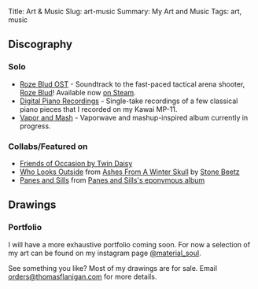 Title: Art & Music
Slug: art-music
Summary: My Art and Music
Tags: art, music

## Discography

### Solo

* [Roze Blud OST](https://materialsoul.bandcamp.com/album/roze-blud-original-soundtrack/) - Soundtrack to the fast-paced tactical arena shooter, [Roze Blud](https://www.rozeblud.com/)! Available now [on Steam](https://store.steampowered.com/app/1547790/Roze_Blud/).
* [Digital Piano Recordings](https://materialsoul.bandcamp.com/album/digital-piano-recordings) - Single-take recordings of a few classical piano pieces that I recorded on my Kawai MP-11.
* [Vapor and Mash](https://materialsoul.bandcamp.com/album/vapors-and-mash) - Vaporwave and mashup-inspired album currently in progress.

### Collabs/Featured on

* [Friends of Occasion by Twin Daisy](https://twindaisy.bandcamp.com/album/friends-of-occasion/)
* [Who Looks Outside](https://stonebeetz.bandcamp.com/track/who-looks-outside)
from [Ashes From A Winter Skull](https://stonebeetz.bandcamp.com/album/ashes-from-a-winter-skull) by [Stone Beetz](https://stonebeetz.bandcamp.com/)
* [Panes and Sills](https://panesandsills.bandcamp.com/track/panes-and-sills/) from [Panes and Sills's eponymous album](https://panesandsills.bandcamp.com/album/panes-and-sills)

## Drawings

### Portfolio

I will have a more exhaustive portfolio coming soon. 
For now a selection of my art can be found on my instagram page [@material_soul](https://www.instagram.com/material_soul/).

See something you like? Most of my drawings are for sale. Email [orders@thomasflanigan.com](mailto:orders@thomasflanigan.com) for more details.
